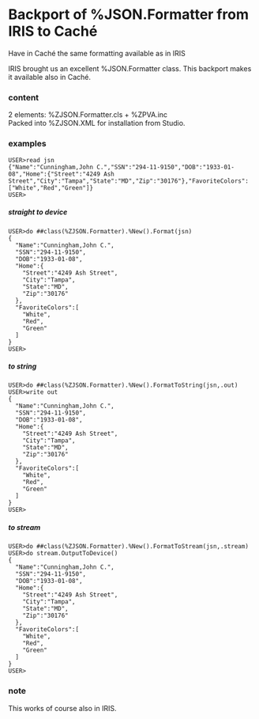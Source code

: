 # Backport of %JSON.Formatter from IRIS to Caché
Have in Caché the same formatting available as in IRIS  

IRIS brought us an excellent %JSON.Formatter class. 
This backport makes it available also in Caché.   

### content ###  
2 elements: %ZJSON.Formatter.cls + %ZPVA.inc  
Packed into %ZJSON.XML for installation from Studio.  

### examples ###  
~~~
USER>read jsn
{"Name":"Cunningham,John C.","SSN":"294-11-9150","DOB":"1933-01-08","Home":{"Street":"4249 Ash Street","City":"Tampa","State":"MD","Zip":"30176"},"FavoriteColors":["White","Red","Green"]}
USER>
~~~~  
##### straight to device #####   
~~~
USER>do ##class(%ZJSON.Formatter).%New().Format(jsn)
{
  "Name":"Cunningham,John C.",
  "SSN":"294-11-9150",
  "DOB":"1933-01-08",
  "Home":{
    "Street":"4249 Ash Street",
    "City":"Tampa",
    "State":"MD",
    "Zip":"30176"
  },
  "FavoriteColors":[
    "White",
    "Red",
    "Green"
  ]
}
USER>
~~~

##### to string #####   
~~~
USER>do ##class(%ZJSON.Formatter).%New().FormatToString(jsn,.out)
USER>write out
{
  "Name":"Cunningham,John C.",
  "SSN":"294-11-9150",
  "DOB":"1933-01-08",
  "Home":{
    "Street":"4249 Ash Street",
    "City":"Tampa",
    "State":"MD",
    "Zip":"30176"
  },
  "FavoriteColors":[
    "White",
    "Red",
    "Green"
  ]
}
USER>
~~~

##### to stream #####   
~~~
USER>do ##class(%ZJSON.Formatter).%New().FormatToStream(jsn,.stream)
USER>do stream.OutputToDevice()
{
  "Name":"Cunningham,John C.",
  "SSN":"294-11-9150",
  "DOB":"1933-01-08",
  "Home":{
    "Street":"4249 Ash Street",
    "City":"Tampa",
    "State":"MD",
    "Zip":"30176"
  },
  "FavoriteColors":[
    "White",
    "Red",
    "Green"
  ]
}
USER>
~~~

### note ###
This works of course also in IRIS.


